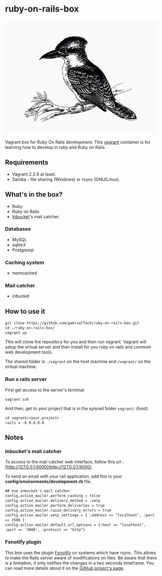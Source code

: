 # ruby-on-rails-box
![](https://github.com/gabrielTach/ruby-on-rails-box/blob/master/.github/kookaburra%20-%20John%20Sherer.png?raw=true)

Vagrant box for Ruby On Rails development. This [vagrant](https://www.vagrantup.com/) container is for learning how to develop in ruby and Ruby on Rails.

## Requirements
* Vagrant 2.2.6 at least.
* Samba - file sharing (Windows) or rsync (GNU/Linux).

## What's in the box?
* Ruby
* Ruby on Rails
* [Inbucket](https://github.com/inbucket/inbucket)'s mail catcher.

### Databases
* MySQL
* sqlite3
* Postgresql

### Caching system
* memcached

### Mail catcher
* inbucket

## How to use it
```
git clone https://github.com/gabrielTach/ruby-on-rails-box.git
cd ./ruby-on-rails-box/
vagrant up
```

This will clone the repository for you and then run vagrant. Vagrant will setup the virtual server and then install for you ruby on rails and common web development tools.

The shared folder is `./vagrant` on the host machine and `/vagrant/` on the virtual machine.

### Run a rails server
First get access to the server's terminal
```
vagrant ssh
```

And then, get to your project that is in the synced folder `vagrant/` (host).
```
cd vagrant/<your_project>
rails s -b 0.0.0.0
```

## Notes
### Inbucket's mail catcher
To access to the mail catcher web interface, follow this url : [http://127.0.0.1:9000](http://127.0.0.1:9000).

To send an email with your rail application, add this in your __config/environments/development.rb__ file.

```
## Use inbucket's mail catcher
config.action_mailer.perform_caching = false
config.action_mailer.delivery_method = :smtp
config.action_mailer.perform_deliveries = true
config.action_mailer.raise_delivery_errors = true
config.action_mailer.smtp_settings = { :address => "localhost", :port => 2500 }
config.action_mailer.default_url_options = {:host => "localhost", :port => '3000', :protocol => "http"}
```

### Fsnotify plugin
This box uses the plugin [Fsnotify](https://github.com/adrienkohlbecker/vagrant-fsnotify) on systems which have rsync. This allows to make the Rails server aware of modifications on files. Be aware that there is a limitation, it only notifies the changes in a two seconds timeframe. You can read more details about it on the [GitHub project's page](https://github.com/adrienkohlbecker/vagrant-fsnotify).
